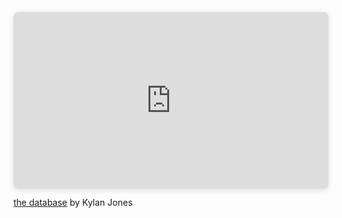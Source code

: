 <div style="position: relative; width: 100%; height: 0; padding-top: 56.2225%;
 padding-bottom: 0; box-shadow: 0 2px 8px 0 rgba(63,69,81,0.16); margin-top: 1.6em; margin-bottom: 0.9em; overflow: hidden;
 border-radius: 8px; will-change: transform;">
  <iframe loading="lazy" style="position: absolute; width: 100%; height: 100%; top: 0; left: 0; border: none; padding: 0;margin: 0;"
    src="https:&#x2F;&#x2F;www.canva.com&#x2F;design&#x2F;DAGOaans7_c&#x2F;gHv9yfsI6E6RimQfNcLNlg&#x2F;view?embed" allowfullscreen="allowfullscreen" allow="fullscreen">
  </iframe>
</div>
<a href="https:&#x2F;&#x2F;www.canva.com&#x2F;design&#x2F;DAGOaans7_c&#x2F;gHv9yfsI6E6RimQfNcLNlg&#x2F;view?utm_content=DAGOaans7_c&amp;utm_campaign=designshare&amp;utm_medium=embeds&amp;utm_source=link" target="_blank" rel="noopener">the database</a> by Kylan Jones
